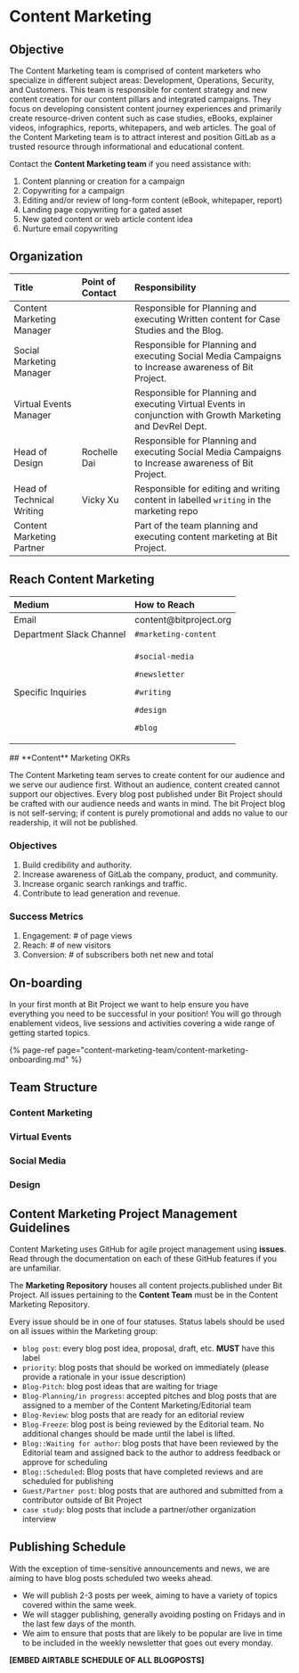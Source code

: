 # Content Marketing

## Objective

The Content Marketing team is comprised of content marketers who specialize in different subject areas: Development, Operations, Security, and Customers. This team is responsible for content strategy and new content creation for our content pillars and integrated campaigns. They focus on developing consistent content journey experiences and primarily create resource-driven content such as case studies, eBooks, explainer videos, infographics, reports, whitepapers, and web articles. The goal of the Content Marketing team is to attract interest and position GitLab as a trusted resource through informational and educational content.

Contact the **Content Marketing team** if you need assistance with:

1. Content planning or creation for a campaign
2. Copywriting for a campaign
3. Editing and/or review of long-form content \(eBook, whitepaper, report\)
4. Landing page copywriting for a gated asset
5. New gated content or web article content idea
6. Nurture email copywriting

## **Organization**

| Title | Point of Contact | Responsibility |
| :--- | :--- | :--- |
| Content Marketing Manager  |  | Responsible for Planning and executing Written content for Case Studies and the Blog.  |
| Social Marketing Manager |  | Responsible for Planning and executing Social Media Campaigns to Increase awareness of Bit Project.  |
| Virtual Events Manager |  | Responsible for Planning and executing Virtual Events in conjunction with Growth Marketing and DevRel Dept.  |
| Head of Design | Rochelle Dai | Responsible for Planning and executing Social Media Campaigns to Increase awareness of Bit Project. |
| Head of Technical Writing | Vicky Xu | Responsible for editing and writing content in labelled `writing` in the marketing repo |
| Content Marketing Partner |  | Part of the team planning and executing content marketing at Bit Project.  |

## **Reach Content Marketing**

<table>
  <thead>
    <tr>
      <th style="text-align:left"><b>Medium</b>
      </th>
      <th style="text-align:left">How to Reach</th>
    </tr>
  </thead>
  <tbody>
    <tr>
      <td style="text-align:left">Email</td>
      <td style="text-align:left">content@bitproject.org</td>
    </tr>
    <tr>
      <td style="text-align:left">Department Slack Channel</td>
      <td style="text-align:left"><code>#marketing-content</code>
      </td>
    </tr>
    <tr>
      <td style="text-align:left">Specific Inquiries</td>
      <td style="text-align:left">
        <p><code>#social-media</code>
        </p>
        <p><code>#newsletter</code>
        </p>
        <p><code>#writing</code>
        </p>
        <p><code>#design</code>
        </p>
        <p><code>#blog</code>
        </p>
      </td>
    </tr>
  </tbody>
</table>## **Content** Marketing OKRs 

The Content Marketing team serves to create content for our audience and we serve our audience first. Without an audience, content created cannot support our objectives. Every blog post published under Bit Project should be crafted with our audience needs and wants in mind. The bit Project blog is not self-serving; if content is purely promotional and adds no value to our readership, it will not be published.

### Objectives <a id="objectives"></a>

1. Build credibility and authority.
2. Increase awareness of GitLab the company, product, and community.
3. Increase organic search rankings and traffic.
4. Contribute to lead generation and revenue.

### **Success Metrics**

1. Engagement: \# of page views
2. Reach: \# of new visitors
3. Conversion: \# of subscribers both net new and total

## **On-boarding**

In your first month at Bit Project we want to help ensure you have everything you need to be successful in your position! You will go through enablement videos, live sessions and activities covering a wide range of getting started topics.

{% page-ref page="content-marketing-team/content-marketing-onboarding.md" %}

## Team Structure

### Content Marketing

### Virtual Events

### Social Media

### Design

### 

## Content Marketing Project Management Guidelines

Content Marketing uses GitHub for agile project management using **issues**. Read through the documentation on each of these GitHub features if you are unfamiliar.

The **Marketing Repository** houses all content projects.published under Bit Project. All issues pertaining to the **Content Team** must be in the Content Marketing Repository. 

Every issue should be in one of four statuses. Status labels should be used on all issues within the Marketing group:

* `blog post`: every blog post idea, proposal, draft, etc. **MUST** have this label
* `priority`: blog posts that should be worked on immediately \(please provide a rationale in your issue description\)
* `Blog-Pitch`: blog post ideas that are waiting for triage
* `Blog-Planning/in progress`: accepted pitches and blog posts that are assigned to a member of the Content Marketing/Editorial team
* `Blog-Review`: blog posts that are ready for an editorial review
* `Blog-Freeze`: blog post is being reviewed by the Editorial team. No additional changes should be made until the label is lifted.
* `Blog::Waiting for author`: blog posts that have been reviewed by the Editorial team and assigned back to the author to address feedback or approve for scheduling
* `Blog::Scheduled`: Blog posts that have completed reviews and are scheduled for publishing
* `Guest/Partner post`: blog posts that are authored and submitted from a contributor outside of Bit Project
* `case study`: blog posts that include a partner/other organization interview

## Publishing Schedule

With the exception of time-sensitive announcements and news, we are aiming to have blog posts scheduled two weeks ahead.

* We will publish 2-3 posts per week, aiming to have a variety of topics covered within the same week.
* We will stagger publishing, generally avoiding posting on Fridays and in the last few days of the month.
* We aim to ensure that posts that are likely to be popular are live in time to be included in the weekly newsletter that goes out every monday. 

**\[EMBED AIRTABLE SCHEDULE OF ALL BLOGPOSTS\]**

